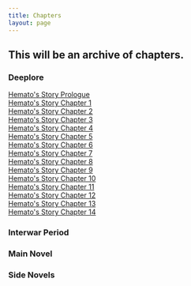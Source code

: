 ```yaml
---
title: Chapters
layout: page
---
```

## This will be an archive of chapters.

### Deeplore
[Hemato's Story Prologue](https://lwflouisa.github.io/UploadedFairyOELN/2022/11/29/prologue.html)<br />
[Hemato's Story Chapter 1](https://lwflouisa.github.io/UploadedFairyOELN/2022/11/30/chapter1.html)<br />
[Hemato's Story Chapter 2](https://lwflouisa.github.io/UploadedFairyOELN/2022/11/30/chapter2.html)<br />
[Hemato's Story Chapter 3](https://lwflouisa.github.io/UploadedFairyOELN/2022/11/30/chapter3.html)<br />
[Hemato's Story Chapter 4](https://lwflouisa.github.io/UploadedFairyOELN/2022/11/30/chapter4.html)<br />
[Hemato's Story Chapter 5](https://lwflouisa.github.io/UploadedFairyOELN/2022/11/30/chapter5.html)<br />
[Hemato's Story Chapter 6](https://lwflouisa.github.io/UploadedFairyOELN/2022/11/30/chapter6.html)<br />
[Hemato's Story Chapter 7](https://lwflouisa.github.io/UploadedFairyOELN/2022/11/30/chapter7.html)<br />
[Hemato's Story Chapter 8](https://lwflouisa.github.io/UploadedFairyOELN/2022/11/30/chapter8.html)<br />
[Hemato's Story Chapter 9](https://lwflouisa.github.io/UploadedFairyOELN/2022/11/30/chapter9.html)<br />
[Hemato's Story Chapter 10](https://lwflouisa.github.io/UploadedFairyOELN/2022/12/01/chapter10.html)<br />
[Hemato's Story Chapter 11](https://lwflouisa.github.io/UploadedFairyOELN/2022/12/01/chapter11.html)<br />
[Hemato's Story Chapter 12](https://lwflouisa.github.io/UploadedFairyOELN/2022/12/01/chapter12.html)<br />
[Hemato's Story Chapter 13](https://lwflouisa.github.io/UploadedFairyOELN/2022/12/01/chapter13.html)<br />
[Hemato's Story Chapter 14](https://lwflouisa.github.io/UploadedFairyOELN/2022/12/01/chapter14_hematofinal.html)<br />

### Interwar Period
### Main Novel
### Side Novels
